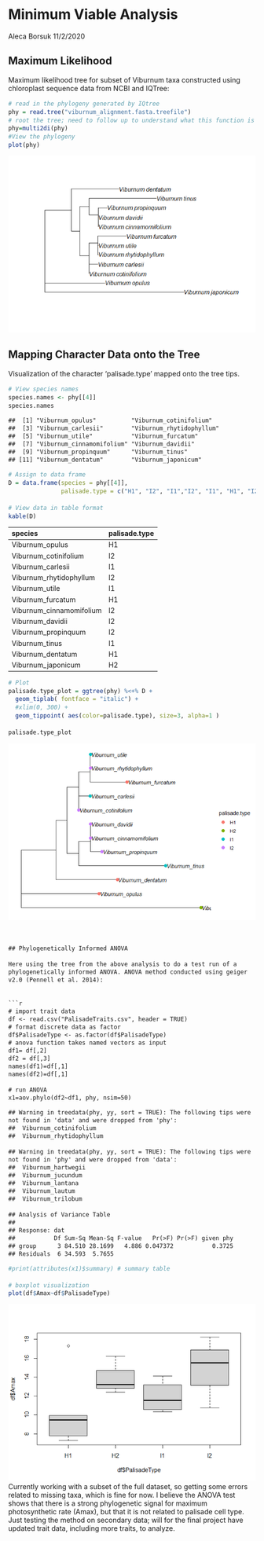 Minimum Viable Analysis
================
Aleca Borsuk
11/2/2020

## Maximum Likelihood

Maximum likelihood tree for subset of Viburnum taxa constructed using
chloroplast sequence data from NCBI and IQTree:

``` r
# read in the phylogeny generated by IQtree 
phy = read.tree("viburnum_alignment.fasta.treefile")
# root the tree; need to follow up to understand what this function is doing
phy=multi2di(phy)
#View the phylogeny
plot(phy)
```

![](FinalProject_files/figure-gfm/phy-1.png)<!-- -->

## Mapping Character Data onto the Tree

Visualization of the character ‘palisade.type’ mapped onto the tree
tips.

``` r
# View species names
species.names <- phy[[4]]
species.names
```

    ##  [1] "Viburnum_opulus"          "Viburnum_cotinifolium"   
    ##  [3] "Viburnum_carlesii"        "Viburnum_rhytidophyllum" 
    ##  [5] "Viburnum_utile"           "Viburnum_furcatum"       
    ##  [7] "Viburnum_cinnamomifolium" "Viburnum_davidii"        
    ##  [9] "Viburnum_propinquum"      "Viburnum_tinus"          
    ## [11] "Viburnum_dentatum"        "Viburnum_japonicum"

``` r
# Assign to data frame
D = data.frame(species = phy[[4]],
               palisade.type = c("H1", "I2", "I1","I2", "I1", "H1", "I2", "I2", "I2", "I1", "H1", "H2"))

# View data in table format
kable(D)
```

| species                   | palisade.type |
| :------------------------ | :------------ |
| Viburnum\_opulus          | H1            |
| Viburnum\_cotinifolium    | I2            |
| Viburnum\_carlesii        | I1            |
| Viburnum\_rhytidophyllum  | I2            |
| Viburnum\_utile           | I1            |
| Viburnum\_furcatum        | H1            |
| Viburnum\_cinnamomifolium | I2            |
| Viburnum\_davidii         | I2            |
| Viburnum\_propinquum      | I2            |
| Viburnum\_tinus           | I1            |
| Viburnum\_dentatum        | H1            |
| Viburnum\_japonicum       | H2            |

``` r
# Plot
palisade.type_plot = ggtree(phy) %<+% D + 
  geom_tiplab( fontface = "italic") +
  #xlim(0, 300) +
  geom_tippoint( aes(color=palisade.type), size=3, alpha=1 )

palisade.type_plot
```

![](FinalProject_files/figure-gfm/unnamed-chunk-1-1.png)<!-- -->

```` 


## Phylogenetically Informed ANOVA

Here using the tree from the above analysis to do a test run of a phylogenetically informed ANOVA. ANOVA method conducted using geiger v2.0 (Pennell et al. 2014):


```r
# import trait data
df <- read.csv("PalisadeTraits.csv", header = TRUE)
# format discrete data as factor
df$PalisadeType <- as.factor(df$PalisadeType)
# anova function takes named vectors as input
df1= df[,2]
df2 = df[,3]
names(df1)=df[,1]
names(df2)=df[,1]

# run ANOVA
x1=aov.phylo(df2~df1, phy, nsim=50)
````

    ## Warning in treedata(phy, yy, sort = TRUE): The following tips were not found in 'data' and were dropped from 'phy':
    ##  Viburnum_cotinifolium
    ##  Viburnum_rhytidophyllum

    ## Warning in treedata(phy, yy, sort = TRUE): The following tips were not found in 'phy' and were dropped from 'data':
    ##  Viburnum_hartwegii
    ##  Viburnum_jucundum
    ##  Viburnum_lantana
    ##  Viburnum_lautum
    ##  Viburnum_trilobum

    ## Analysis of Variance Table
    ## 
    ## Response: dat
    ##           Df Sum-Sq Mean-Sq F-value   Pr(>F) Pr(>F) given phy
    ## group      3 84.510 28.1699   4.886 0.047372           0.3725
    ## Residuals  6 34.593  5.7655

``` r
#print(attributes(x1)$summary) # summary table

# boxplot visualization
plot(df$Amax~df$PalisadeType)
```

![](FinalProject_files/figure-gfm/anova-1.png)<!-- --> Currently working
with a subset of the full dataset, so getting some errors related to
missing taxa, which is fine for now. I believe the ANOVA test shows that
there is a strong phylogenetic signal for maximum photosynthetic rate
(Amax), but that it is not related to palisade cell type. Just testing
the method on secondary data; will for the final project have updated
trait data, including more traits, to analyze.
